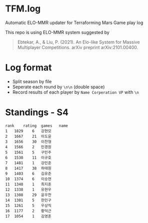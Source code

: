 # TFM.log
Automatic ELO-MMR updater for Terraforming Mars Game play log

This repo is using ELO-MMR system suggested by
> Ebtekar, A., & Liu, P. (2021). An Elo-like System for Massive Multiplayer Competitions. arXiv preprint arXiv:2101.00400.


# Log format
* Split season by file
* Seperate each round by `\n\n` (double space)
* Record results of each player by 
`Name Corperation VP`
with `\n`

# Standings - S4
```csv
rank	rating	games	name
1	1829	6	강현모
2	1667	21	이도윤
3	1656	30	이찬형
4	1566	2	민경원
5	1561	5	구민주
6	1530	11	이규호
7	1481	1	강민준
8	1417	38	하태원
9	1403	6	김유준
10	1374	6	이승현
11	1348	1	최지훈
12	1338	1	유현우
13	1308	29	윤우찬
14	1301	5	한민구
15	1261	5	우상직
16	1177	2	황덕근
17	1054	1	김영훈
```
